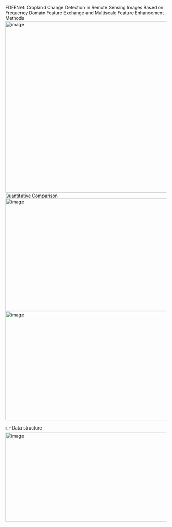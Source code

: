 FDFENet: Cropland Change Detection in Remote Sensing Images
Based on Frequency Domain Feature Exchange and Multiscale
Feature Enhancement
Methods
<img width="885" height="536" alt="image" src="https://github.com/user-attachments/assets/e6c92f9e-351a-4878-9f89-9106499b316b" />
Quantitative Comparison
<img width="865" height="352" alt="image" src="https://github.com/user-attachments/assets/5de11478-317b-4b1b-a563-0551edacb943" />
<img width="884" height="340" alt="image" src="https://github.com/user-attachments/assets/7120b221-a3fb-493a-905a-b0e44e835acd" />

👉 Data structure
<img width="791" height="278" alt="image" src="https://github.com/user-attachments/assets/6668fe08-f1ac-478f-9e95-fe118bc80279" />
